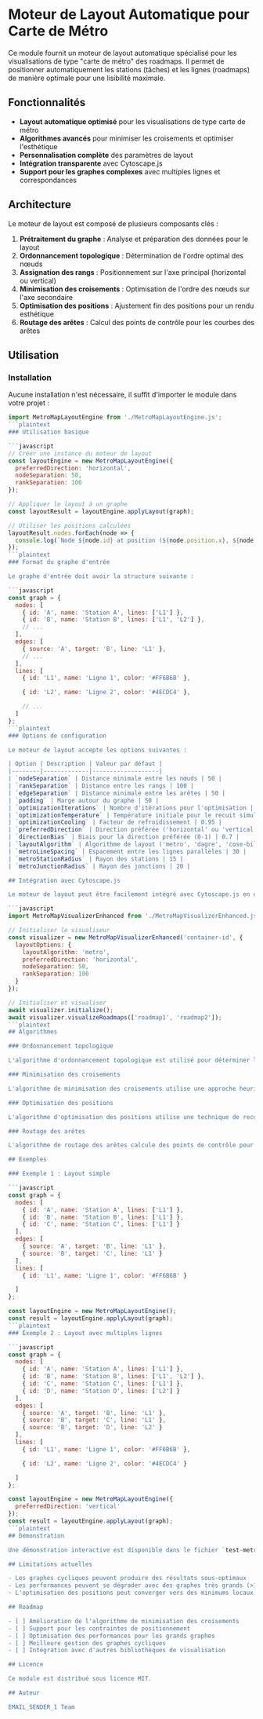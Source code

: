 # Moteur de Layout Automatique pour Carte de Métro

Ce module fournit un moteur de layout automatique spécialisé pour les visualisations de type "carte de métro" des roadmaps. Il permet de positionner automatiquement les stations (tâches) et les lignes (roadmaps) de manière optimale pour une lisibilité maximale.

## Fonctionnalités

- **Layout automatique optimisé** pour les visualisations de type carte de métro
- **Algorithmes avancés** pour minimiser les croisements et optimiser l'esthétique
- **Personnalisation complète** des paramètres de layout
- **Intégration transparente** avec Cytoscape.js
- **Support pour les graphes complexes** avec multiples lignes et correspondances

## Architecture

Le moteur de layout est composé de plusieurs composants clés :

1. **Prétraitement du graphe** : Analyse et préparation des données pour le layout
2. **Ordonnancement topologique** : Détermination de l'ordre optimal des nœuds
3. **Assignation des rangs** : Positionnement sur l'axe principal (horizontal ou vertical)
4. **Minimisation des croisements** : Optimisation de l'ordre des nœuds sur l'axe secondaire
5. **Optimisation des positions** : Ajustement fin des positions pour un rendu esthétique
6. **Routage des arêtes** : Calcul des points de contrôle pour les courbes des arêtes

## Utilisation

### Installation

Aucune installation n'est nécessaire, il suffit d'importer le module dans votre projet :

```javascript
import MetroMapLayoutEngine from './MetroMapLayoutEngine.js';
```plaintext
### Utilisation basique

```javascript
// Créer une instance du moteur de layout
const layoutEngine = new MetroMapLayoutEngine({
  preferredDirection: 'horizontal',
  nodeSeparation: 50,
  rankSeparation: 100
});

// Appliquer le layout à un graphe
const layoutResult = layoutEngine.applyLayout(graph);

// Utiliser les positions calculées
layoutResult.nodes.forEach(node => {
  console.log(`Node ${node.id} at position (${node.position.x}, ${node.position.y})`);
});
```plaintext
### Format du graphe d'entrée

Le graphe d'entrée doit avoir la structure suivante :

```javascript
const graph = {
  nodes: [
    { id: 'A', name: 'Station A', lines: ['L1'] },
    { id: 'B', name: 'Station B', lines: ['L1', 'L2'] },
    // ...
  ],
  edges: [
    { source: 'A', target: 'B', line: 'L1' },
    // ...
  ],
  lines: [
    { id: 'L1', name: 'Ligne 1', color: '#FF6B6B' },

    { id: 'L2', name: 'Ligne 2', color: '#4ECDC4' },

    // ...
  ]
};
```plaintext
### Options de configuration

Le moteur de layout accepte les options suivantes :

| Option | Description | Valeur par défaut |
|--------|-------------|-------------------|
| `nodeSeparation` | Distance minimale entre les nœuds | 50 |
| `rankSeparation` | Distance entre les rangs | 100 |
| `edgeSeparation` | Distance minimale entre les arêtes | 50 |
| `padding` | Marge autour du graphe | 50 |
| `optimizationIterations` | Nombre d'itérations pour l'optimisation | 50 |
| `optimizationTemperature` | Température initiale pour le recuit simulé | 1.0 |
| `optimizationCooling` | Facteur de refroidissement | 0.95 |
| `preferredDirection` | Direction préférée ('horizontal' ou 'vertical') | 'horizontal' |
| `directionBias` | Biais pour la direction préférée (0-1) | 0.7 |
| `layoutAlgorithm` | Algorithme de layout ('metro', 'dagre', 'cose-bilkent', 'klay') | 'metro' |
| `metroLineSpacing` | Espacement entre les lignes parallèles | 30 |
| `metroStationRadius` | Rayon des stations | 15 |
| `metroJunctionRadius` | Rayon des jonctions | 20 |

## Intégration avec Cytoscape.js

Le moteur de layout peut être facilement intégré avec Cytoscape.js en utilisant la classe `MetroMapVisualizerEnhanced` :

```javascript
import MetroMapVisualizerEnhanced from './MetroMapVisualizerEnhanced.js';

// Initialiser le visualiseur
const visualizer = new MetroMapVisualizerEnhanced('container-id', {
  layoutOptions: {
    layoutAlgorithm: 'metro',
    preferredDirection: 'horizontal',
    nodeSeparation: 50,
    rankSeparation: 100
  }
});

// Initialiser et visualiser
await visualizer.initialize();
await visualizer.visualizeRoadmaps(['roadmap1', 'roadmap2']);
```plaintext
## Algorithmes

### Ordonnancement topologique

L'algorithme d'ordonnancement topologique est utilisé pour déterminer l'ordre optimal des nœuds sur l'axe principal. Il garantit que les nœuds sont placés de manière à ce que les arêtes aillent généralement dans la même direction.

### Minimisation des croisements

L'algorithme de minimisation des croisements utilise une approche heuristique basée sur le barycentre pour réduire le nombre de croisements entre les arêtes. Il calcule le barycentre des voisins de chaque nœud et les ordonne en conséquence.

### Optimisation des positions

L'algorithme d'optimisation des positions utilise une technique de recuit simulé pour ajuster finement les positions des nœuds. Il minimise une fonction d'énergie qui pénalise les nœuds trop proches et les arêtes trop longues.

### Routage des arêtes

L'algorithme de routage des arêtes calcule des points de contrôle pour les courbes de Bézier qui représentent les arêtes. Il prend en compte la direction préférée et ajuste les courbes pour éviter les croisements et les superpositions.

## Exemples

### Exemple 1 : Layout simple

```javascript
const graph = {
  nodes: [
    { id: 'A', name: 'Station A', lines: ['L1'] },
    { id: 'B', name: 'Station B', lines: ['L1'] },
    { id: 'C', name: 'Station C', lines: ['L1'] }
  ],
  edges: [
    { source: 'A', target: 'B', line: 'L1' },
    { source: 'B', target: 'C', line: 'L1' }
  ],
  lines: [
    { id: 'L1', name: 'Ligne 1', color: '#FF6B6B' }

  ]
};

const layoutEngine = new MetroMapLayoutEngine();
const result = layoutEngine.applyLayout(graph);
```plaintext
### Exemple 2 : Layout avec multiples lignes

```javascript
const graph = {
  nodes: [
    { id: 'A', name: 'Station A', lines: ['L1'] },
    { id: 'B', name: 'Station B', lines: ['L1', 'L2'] },
    { id: 'C', name: 'Station C', lines: ['L1'] },
    { id: 'D', name: 'Station D', lines: ['L2'] }
  ],
  edges: [
    { source: 'A', target: 'B', line: 'L1' },
    { source: 'B', target: 'C', line: 'L1' },
    { source: 'B', target: 'D', line: 'L2' }
  ],
  lines: [
    { id: 'L1', name: 'Ligne 1', color: '#FF6B6B' },

    { id: 'L2', name: 'Ligne 2', color: '#4ECDC4' }

  ]
};

const layoutEngine = new MetroMapLayoutEngine({
  preferredDirection: 'vertical'
});
const result = layoutEngine.applyLayout(graph);
```plaintext
## Démonstration

Une démonstration interactive est disponible dans le fichier `test-metro-layout.html`. Elle permet de tester différentes configurations de layout sur des graphes prédéfinis.

## Limitations actuelles

- Les graphes cycliques peuvent produire des résultats sous-optimaux
- Les performances peuvent se dégrader avec des graphes très grands (>1000 nœuds)
- L'optimisation des positions peut converger vers des minimums locaux

## Roadmap

- [ ] Amélioration de l'algorithme de minimisation des croisements
- [ ] Support pour les contraintes de positionnement
- [ ] Optimisation des performances pour les grands graphes
- [ ] Meilleure gestion des graphes cycliques
- [ ] Intégration avec d'autres bibliothèques de visualisation

## Licence

Ce module est distribué sous licence MIT.

## Auteur

EMAIL_SENDER_1 Team
